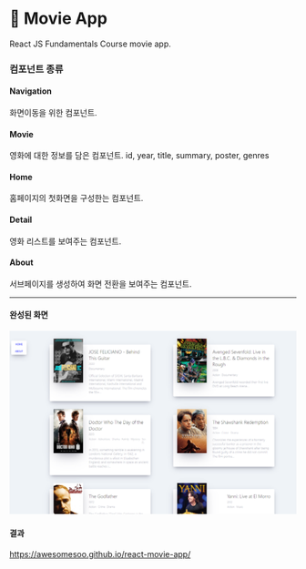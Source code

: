 # 💜 Movie App

React JS Fundamentals Course movie app.

### 컴포넌트 종류

#### Navigation

화면이동을 위한 컴포넌트.

#### Movie

영화에 대한 정보를 담은 컴포넌트.
id, year, title, summary, poster, genres

#### Home

홈페이지의 첫화면을 구성한는 컴포넌트.

#### Detail

영화 리스트를 보여주는 컴포넌트.

#### About

서브페이지를 생성하여 화면 전환을 보여주는 컴포넌트.

---

#### 완성된 화면

![alt text](https://github.com/awesomesoo/react-movie-app/blob/master/img_readme.png?raw=true)

#### 결과

https://awesomesoo.github.io/react-movie-app/
